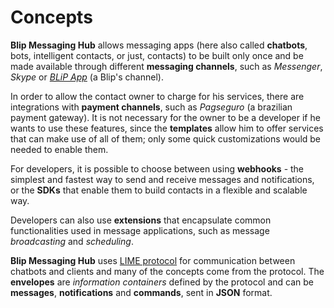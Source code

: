 # Concepts

**Blip Messaging Hub** allows messaging apps (here also called **chatbots**, bots, intelligent contacts, or just, contacts) to be built only once and be made available through different **messaging channels**, such as *Messenger*, *Skype* or [*BLiP App*](https://play.google.com/store/apps/details?id=net.take.omni) (a Blip's channel).

In order to allow the contact owner to charge for his services, there are integrations with **payment channels**, such as *Pagseguro* (a brazilian payment gateway). It is not necessary for the owner to be a developer if he wants to use these features, since the **templates** allow him to offer services that can make use of all of them; only some quick customizations would be needed to enable them.

For developers, it is possible to choose between using **webhooks** - the simplest and fastest way to send and receive messages and notifications, or the **SDKs** that enable them to build contacts in a flexible and scalable way.

Developers can also use **extensions** that encapsulate common functionalities used in message applications, such as message *broadcasting* and *scheduling*.

**Blip Messaging Hub** uses [LIME protocol](http://limeprotocol.org) for communication between chatbots and clients and many of the concepts come from the protocol. The **envelopes** are *information containers* defined by the protocol and can be **messages**, **notifications** and **commands**, sent in **JSON** format.
